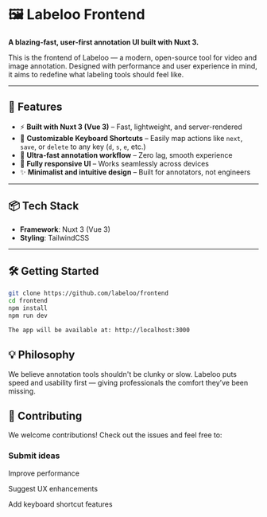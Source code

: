 # 🖼️ Labeloo Frontend

**A blazing-fast, user-first annotation UI built with Nuxt 3.**

This is the frontend of Labeloo — a modern, open-source tool for video and image annotation. Designed with performance and user experience in mind, it aims to redefine what labeling tools should feel like.

---

## 🚀 Features

- ⚡ **Built with Nuxt 3 (Vue 3)** – Fast, lightweight, and server-rendered
- 🧠 **Customizable Keyboard Shortcuts** – Easily map actions like `next`, `save`, or `delete` to any key (`d`, `s`, `e`, etc.)
- 🎯 **Ultra-fast annotation workflow** – Zero lag, smooth experience
- 📱 **Fully responsive UI** – Works seamlessly across devices
- ✨ **Minimalist and intuitive design** – Built for annotators, not engineers

---

## 📦 Tech Stack

- **Framework**: Nuxt 3 (Vue 3)
- **Styling**: TailwindCSS

---

## 🛠️ Getting Started

```bash
git clone https://github.com/labeloo/frontend
cd frontend
npm install
npm run dev

The app will be available at: http://localhost:3000

```

## 💡 Philosophy
We believe annotation tools shouldn't be clunky or slow.
Labeloo puts speed and usability first — giving professionals the comfort they’ve been missing.

## 🤝 Contributing
We welcome contributions!
Check out the issues and feel free to:

### Submit ideas

Improve performance

Suggest UX enhancements

Add keyboard shortcut features

